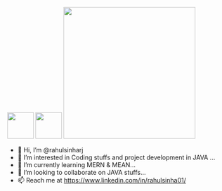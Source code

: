 </a> <img src="https://c.tenor.com/c4OHrHnUOacAAAAC/smiley-face.gif" width="60"></a> <img src="https://media.giphy.com/media/eNotYhz6gsoNBUzsUa/giphy.gif" width="60">                         </a> <img src="https://media0.giphy.com/media/RbDKaczqWovIugyJmW/giphy.gif?cid=ecf05e47du1205kcpbi42kgi8foslsupivn6g8a4hmot33ae&rid=giphy.gif&ct=g" width="300">
- 👋 Hi, I’m @rahulsinharj  
- 👀 I’m interested in Coding stuffs and project development in JAVA ...
- 🌱 I’m currently learning MERN & MEAN...
- 💞️ I’m looking to collaborate on JAVA stuffs...
- 📫 Reach me at https://www.linkedin.com/in/rahulsinha01/ 




<!---
rahulsinharj/rahulsinharj is a ✨ special ✨ repository because its `README.md` (this file) appears on your GitHub profile.
You can click the Preview link to take a look at your changes.
--->
